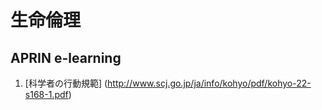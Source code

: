 # 生命倫理

## APRIN e-learning

1. [科学者の行動規範] (http://www.scj.go.jp/ja/info/kohyo/pdf/kohyo-22-s168-1.pdf)

